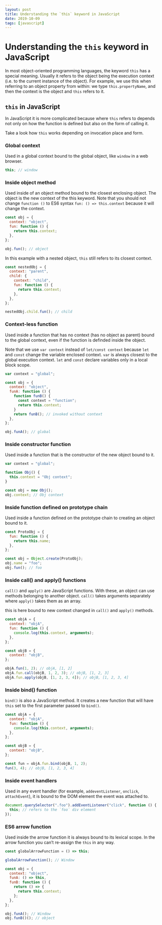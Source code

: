 ```yaml
---
layout: post
title: Understanding the `this` keyword in JavaScript
date: 2019-10-09
tags: [javascript]
---
```


# Understanding the `this` keyword in JavaScript

In most object-oriented programming languages, the keyword `this` has a special meaning. Usually it refers to the object being the execution context (i.e. to the current instance of the object). For example, we use this when referring to an object property from within: we type `this.propertyName`, and then the context is the object and `this` refers to it.

## `this` in JavaScript

In JavaScript it is more complicated because where `this` refers to depends not only on how the function is defined but also on the form of calling it.

Take a look how `this` works depending on invocation place and form.

### Global context

Used in a global context bound to the global object, like `window` in a web browser.

```js
this; // window
```

### Inside object method

Used inside of an object method bound to the closest enclosing object. The object is the new context of the this keyword. Note that you should not change `function ()` to ES6 syntax `fun: () => this.context` because it will change the context.

```js
const obj = {
  context: "object",
  fun: function () {
    return this.context;
  },
};

obj.fun(); // object
```

In this example with a nested object, `this` still refers to its closest context.

```js
const nestedObj = {
  context: "parent",
  child: {
    context: "child",
    fun: function () {
      return this.context;
    },
  },
};

nestedObj.child.fun(); // child
```

### Context-less function

Used inside a function that has no context (has no object as parent) bound to the global context, even if the function is definded inside the object.

Note that we use `var context` instead of `let/const context` because `let` and `const` change the variable enclosed context. `var` is always closest to the global execution context. `let` and `const` declare variables only in a local block scope.

```js
var context = "global";

const obj = {
  context: "object",
  funA: function () {
    function funB() {
      const context = "function";
      return this.context;
    }
    return funB(); // invoked without context
  },
};

obj.funA(); // global
```

### Inside constructor function

Used inside a function that is the constructor of the new object bound to it.

```js
var context = "global";

function Obj() {
  this.context = "Obj context";
}

const obj = new Obj();
obj.context; // Obj context
```

### Inside function defined on prototype chain

Used inside a function defined on the prototype chain to creating an object bound to it.

```js
const ProtoObj = {
  fun: function () {
    return this.name;
  },
};

const obj = Object.create(ProtoObj);
obj.name = "foo";
obj.fun(); // foo
```

### Inside call() and apply() functions

`call()` and `apply()` are JavaScript functions. With these, an object can use methods belonging to another object. `call()` takes arguments separately where `apply()` takes them as an array.

this is here bound to new context changed in `call()` and `apply()` methods.

```js
const objA = {
  context: "objA",
  fun: function () {
    console.log(this.context, arguments);
  },
};

const objB = {
  context: "objB",
};

objA.fun(1, 2); // objA, [1, 2]
objA.fun.call(objB, 1, 2, 3); // objB, [1, 2, 3]
objA.fun.apply(objB, [1, 2, 3, 4]); // objB, [1, 2, 3, 4]
```

### Inside bind() function

`bind()` is also a JavaScript method. It creates a new function that will have `this` set to the first parameter passed to `bind()`.

```js
const objA = {
  context: "objA",
  fun: function () {
    console.log(this.context, arguments);
  },
};

const objB = {
  context: "objB",
};

const fun = objA.fun.bind(objB, 1, 2);
fun(3, 4); // objB, [1, 2, 3, 4]
```

### Inside event handlers

Used in any event handler (for example, `addeventListener`, `onclick`, `attachEvent`), it is bound to the DOM element the event was attached to.

```js
document.querySelector(".foo").addEventListener("click", function () {
  this; // refers to the `foo` div element
});
```

### ES6 arrow function

Used inside the arrow function it is always bound to its lexical scope. In the arrow function you can’t re-assign the `this` in any way.

```js
const globalArrowFunction = () => this;

globalArrowFunction(); // Window

const obj = {
  context: "object",
  funA: () => this,
  funB: function () {
    return () => {
      return this.context;
    };
  },
};

obj.funA(); // Window
obj.funB()(); // object
```

